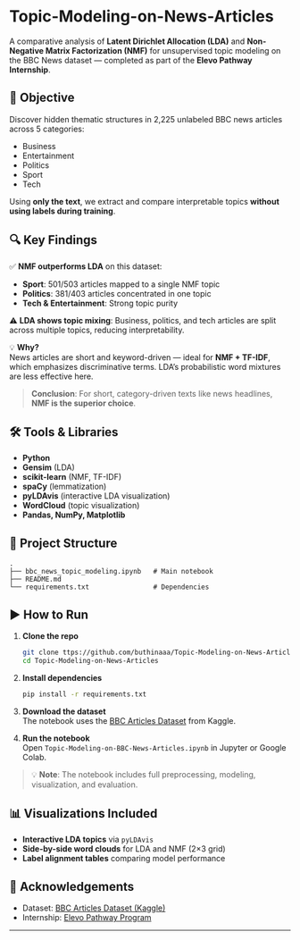 # Topic-Modeling-on-News-Articles

A comparative analysis of **Latent Dirichlet Allocation (LDA)** and **Non-Negative Matrix Factorization (NMF)** for unsupervised topic modeling on the BBC News dataset — completed as part of the **Elevo Pathway Internship**.

## 🎯 Objective
Discover hidden thematic structures in 2,225 unlabeled BBC news articles across 5 categories:
- Business  
- Entertainment  
- Politics  
- Sport  
- Tech  

Using **only the text**, we extract and compare interpretable topics **without using labels during training**.

## 🔍 Key Findings

✅ **NMF outperforms LDA** on this dataset:
- **Sport**: 501/503 articles mapped to a single NMF topic  
- **Politics**: 381/403 articles concentrated in one topic  
- **Tech & Entertainment**: Strong topic purity  

⚠️ **LDA shows topic mixing**: Business, politics, and tech articles are split across multiple topics, reducing interpretability.

💡 **Why?**  
News articles are short and keyword-driven — ideal for **NMF + TF-IDF**, which emphasizes discriminative terms. LDA’s probabilistic word mixtures are less effective here.

> **Conclusion**: For short, category-driven texts like news headlines, **NMF is the superior choice**.

## 🛠️ Tools & Libraries
- **Python**  
- **Gensim** (LDA)  
- **scikit-learn** (NMF, TF-IDF)  
- **spaCy** (lemmatization)  
- **pyLDAvis** (interactive LDA visualization)  
- **WordCloud** (topic visualization)  
- **Pandas, NumPy, Matplotlib**

## 📁 Project Structure
```
.
├── bbc_news_topic_modeling.ipynb   # Main notebook
├── README.md
└── requirements.txt                # Dependencies
```

## ▶️ How to Run

1. **Clone the repo**
   ```bash
   git clone ttps://github.com/buthinaaa/Topic-Modeling-on-News-Articles.git
   cd Topic-Modeling-on-News-Articles
   ```

2. **Install dependencies**
   ```bash
   pip install -r requirements.txt
   ```

3. **Download the dataset**  
   The notebook uses the [BBC Articles Dataset](https://www.kaggle.com/datasets/jacopoferretti/bbc-articles-dataset) from Kaggle.  

4. **Run the notebook**  
   Open `Topic-Modeling-on-BBC-News-Articles.ipynb` in Jupyter or Google Colab.

> 💡 **Note**: The notebook includes full preprocessing, modeling, visualization, and evaluation.

## 📊 Visualizations Included
- **Interactive LDA topics** via `pyLDAvis`  
- **Side-by-side word clouds** for LDA and NMF (2×3 grid)  
- **Label alignment tables** comparing model performance

## 🙌 Acknowledgements
- Dataset: [BBC Articles Dataset (Kaggle)](https://www.kaggle.com/datasets/jacopoferretti/bbc-articles-dataset)  
- Internship: [Elevo Pathway Program](https://elevo.ai/)  


---
